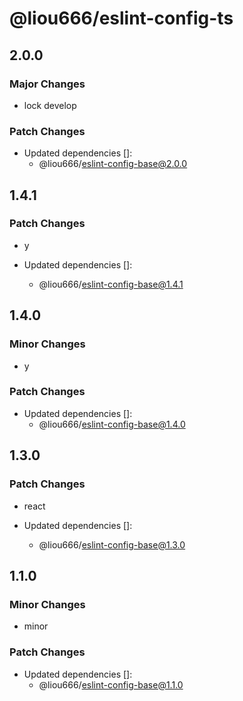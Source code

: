 # @liou666/eslint-config-ts

## 2.0.0

### Major Changes

- lock develop

### Patch Changes

- Updated dependencies []:
  - @liou666/eslint-config-base@2.0.0

## 1.4.1

### Patch Changes

- y

- Updated dependencies []:
  - @liou666/eslint-config-base@1.4.1

## 1.4.0

### Minor Changes

- y

### Patch Changes

- Updated dependencies []:
  - @liou666/eslint-config-base@1.4.0

## 1.3.0

### Patch Changes

- react

- Updated dependencies []:
  - @liou666/eslint-config-base@1.3.0

## 1.1.0

### Minor Changes

- minor

### Patch Changes

- Updated dependencies []:
  - @liou666/eslint-config-base@1.1.0
